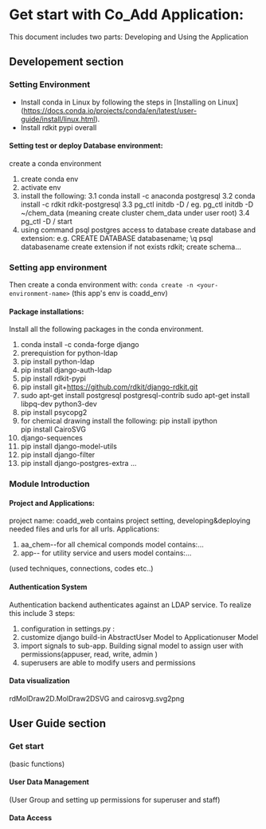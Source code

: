 # Get start with Co_Add Application:

This document includes two parts: Developing and Using the Application

## Developement section

### Setting Environment

- Install conda in Linux by following the steps in [Installing on Linux] (https://docs.conda.io/projects/conda/en/latest/user-guide/install/linux.html).
- Install rdkit pypi overall

#### Setting test or deploy Database environment:

create a conda environment

1. create conda env <your env name> 
2. activate env
3. install the following:
   3.1 conda install -c anaconda postgresql
   3.2 conda install -c rdkit rdkit-postgresql
   3.3 pg_ctl initdb -D <path>/<your cluster name> eg. pg_ctl initdb -D ~/chem_data (meaning create cluster chem_data under user root)
   3.4 pg_ctl -D <path>/<your cluster name> start
4. using command psql postgres access to database create database and extension:
   e.g. CREATE DATABASE databasename;
   \q
   psql databasename
   create extension if not exists rdkit;
   create schema...

### Setting app environment

Then create a conda environment with: `conda create -n <your-environment-name>` (this app's env is coadd_env)

#### Package installations:

Install all the following packages in the conda environment.

1. conda install -c conda-forge django
2. prerequistion for python-ldap
3. pip install python-ldap
4. pip install django-auth-ldap
5. pip install rdkit-pypi
6. pip install git+https://github.com/rdkit/django-rdkit.git
7. sudo apt-get install postgresql postgresql-contrib
   sudo apt-get install libpq-dev python3-dev
8.   pip install psycopg2
9. for chemical drawing install the following:
   pip install ipython  
   pip install CairoSVG
10. django-sequences
11. pip install django-model-utils
12. pip install django-filter
13. pip install django-postgres-extra
...


### Module Introduction
#### Project and Applications:
project name: coadd_web contains  project setting, developing&deploying needed files and urls for all urls.
Applications:
1. aa_chem--for all chemical componds model
   contains:...
2. app-- for utility service and users model
   contains:...

 

(used techniques, connections, codes etc..)

#### Authentication System

Authentication backend authenticates against an LDAP service.
To realize this include 3 steps:

1. configuration in settings.py :
2. customize django build-in AbstractUser Model to Applicationuser Model 
3. import signals to sub-app. Building signal model to assign user with permissions(appuser, read, write, admin )
4. superusers are able to modify users and permissions

#### Data visualization

rdMolDraw2D.MolDraw2DSVG and cairosvg.svg2png




## User Guide section

### Get start

(basic functions)

#### User Data Management

(User Group and setting up permissions for superuser and staff)

#### Data Access
